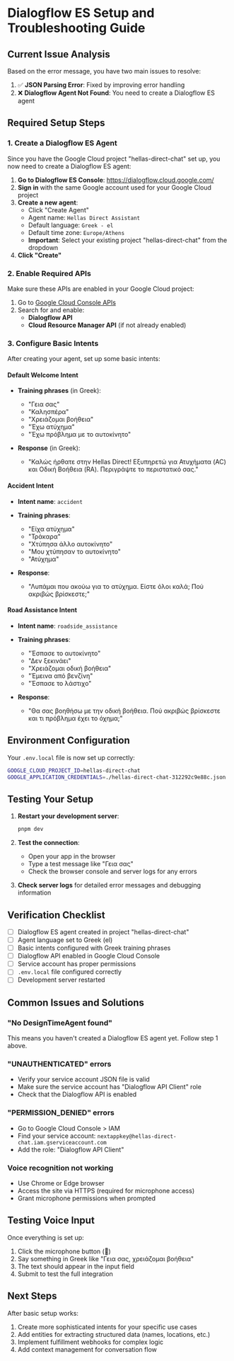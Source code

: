 # Dialogflow ES Setup and Troubleshooting Guide

## Current Issue Analysis

Based on the error message, you have two main issues to resolve:

1. ✅ **JSON Parsing Error**: Fixed by improving error handling
2. ❌ **Dialogflow Agent Not Found**: You need to create a Dialogflow ES agent

## Required Setup Steps

### 1. Create a Dialogflow ES Agent

Since you have the Google Cloud project "hellas-direct-chat" set up, you now need to create a Dialogflow ES agent:

1. **Go to Dialogflow ES Console**: https://dialogflow.cloud.google.com/
2. **Sign in** with the same Google account used for your Google Cloud project
3. **Create a new agent**:
   - Click "Create Agent"
   - Agent name: `Hellas Direct Assistant`
   - Default language: `Greek - el`
   - Default time zone: `Europe/Athens`
   - **Important**: Select your existing project "hellas-direct-chat" from the dropdown
4. **Click "Create"**

### 2. Enable Required APIs

Make sure these APIs are enabled in your Google Cloud project:

1. Go to [Google Cloud Console APIs](https://console.cloud.google.com/apis/library)
2. Search for and enable:
   - **Dialogflow API**
   - **Cloud Resource Manager API** (if not already enabled)

### 3. Configure Basic Intents

After creating your agent, set up some basic intents:

#### Default Welcome Intent
- **Training phrases** (in Greek):
  - "Γεια σας"
  - "Καλησπέρα"
  - "Χρειάζομαι βοήθεια"
  - "Έχω ατύχημα"
  - "Έχω πρόβλημα με το αυτοκίνητο"

- **Response** (in Greek):
  - "Καλώς ήρθατε στην Hellas Direct! Εξυπηρετώ για Ατυχήματα (AC) και Οδική Βοήθεια (RA). Περιγράψτε το περιστατικό σας."

#### Accident Intent
- **Intent name**: `accident`
- **Training phrases**:
  - "Είχα ατύχημα"
  - "Τράκαρα"
  - "Χτύπησα άλλο αυτοκίνητο"
  - "Μου χτύπησαν το αυτοκίνητο"
  - "Ατύχημα"

- **Response**:
  - "Λυπάμαι που ακούω για το ατύχημα. Είστε όλοι καλά; Πού ακριβώς βρίσκεστε;"

#### Road Assistance Intent
- **Intent name**: `roadside_assistance`
- **Training phrases**:
  - "Έσπασε το αυτοκίνητο"
  - "Δεν ξεκινάει"
  - "Χρειάζομαι οδική βοήθεια"
  - "Έμεινα από βενζίνη"
  - "Έσπασε το λάστιχο"

- **Response**:
  - "Θα σας βοηθήσω με την οδική βοήθεια. Πού ακριβώς βρίσκεστε και τι πρόβλημα έχει το όχημα;"

## Environment Configuration

Your `.env.local` file is now set up correctly:

```bash
GOOGLE_CLOUD_PROJECT_ID=hellas-direct-chat
GOOGLE_APPLICATION_CREDENTIALS=./hellas-direct-chat-312292c9e88c.json
```

## Testing Your Setup

1. **Restart your development server**:
   ```bash
   pnpm dev
   ```

2. **Test the connection**:
   - Open your app in the browser
   - Type a test message like "Γεια σας"
   - Check the browser console and server logs for any errors

3. **Check server logs** for detailed error messages and debugging information

## Verification Checklist

- [ ] Dialogflow ES agent created in project "hellas-direct-chat"
- [ ] Agent language set to Greek (el)
- [ ] Basic intents configured with Greek training phrases
- [ ] Dialogflow API enabled in Google Cloud Console
- [ ] Service account has proper permissions
- [ ] `.env.local` file configured correctly
- [ ] Development server restarted

## Common Issues and Solutions

### "No DesignTimeAgent found"
This means you haven't created a Dialogflow ES agent yet. Follow step 1 above.

### "UNAUTHENTICATED" errors
- Verify your service account JSON file is valid
- Make sure the service account has "Dialogflow API Client" role
- Check that the Dialogflow API is enabled

### "PERMISSION_DENIED" errors
- Go to Google Cloud Console > IAM
- Find your service account: `nextappkey@hellas-direct-chat.iam.gserviceaccount.com`
- Add the role: "Dialogflow API Client"

### Voice recognition not working
- Use Chrome or Edge browser
- Access the site via HTTPS (required for microphone access)
- Grant microphone permissions when prompted

## Testing Voice Input

Once everything is set up:
1. Click the microphone button (🎤)
2. Say something in Greek like "Γεια σας, χρειάζομαι βοήθεια"
3. The text should appear in the input field
4. Submit to test the full integration

## Next Steps

After basic setup works:
1. Create more sophisticated intents for your specific use cases
2. Add entities for extracting structured data (names, locations, etc.)
3. Implement fulfillment webhooks for complex logic
4. Add context management for conversation flow
